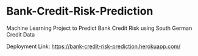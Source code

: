 # Bank-Credit-Risk-Prediction
Machine Learning Project to Predict Bank Credit Risk using South German Credit Data

Deployment Link: https://bank-credit-risk-prediction.herokuapp.com/ 
